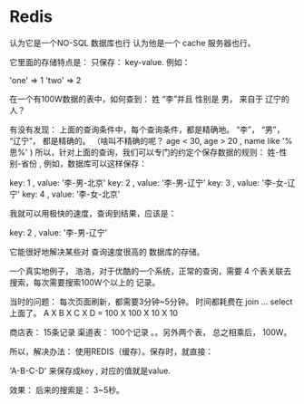 # Redis

认为它是一个NO-SQL 数据库也行
认为他是一个 cache 服务器也行。

它里面的存储特点是：
只保存：  key-value.  例如：

'one' =>  1
'two' => 2

在一个有100W数据的表中，如何查到： 姓 “李”并且 性别是 男， 来自于 辽宁的人？

有没有发现： 上面的查询条件中，每个查询条件，都是精确地。 “李”， “男”， “辽宁”， 都是精确的。
（啥叫不精确的呢？   age < 30, age > 20 ,  name like '%思%' )
所以，针对上面的查询，我们可以专门的约定个保存数据的规则：
姓-性别-省份 ,  例如，数据库可以这样保存：

key: 1 , value: '李-男-北京'
key: 2 , value: '李-男-辽宁'
key: 3 , value: '李-女-辽宁'
key: 4 , value: '李-女-北京'

我就可以用极快的速度，查询到结果，应该是：

key: 2 , value: '李-男-辽宁'

它能很好地解决某些对 查询速度很高的 数据库的存储。

一个真实地例子， 浩浩，对于优酷的一个系统，正常的查询，需要 4 个表关联去搜索，每次需要搜索100W个以上的
记录。

当时的问题： 每次页面刷新，都需要3分钟~5分钟。 时间都耗费在 join ... select 上面了。
A X B X C X D = 100 X 100 X 10 X 10

商店表： 15条记录
渠道表： 100个记录
。。另外两个表， 总之相乘后， 100W。

所以，解决办法： 使用REDIS（缓存）。保存时，就直接：

'A-B-C-D' 来保存成key  , 对应的值就是value.

效果： 后来的搜索是： 3~5秒。
